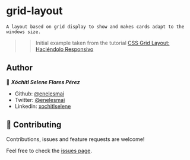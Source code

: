 # grid-layout

    A layout based on grid display to show and makes cards adapt to the windows size.

>> Initial example taken from the tutorial [CSS Grid Layout: Haciéndolo Responsivo](https://webdesign.tutsplus.com/es/tutorials/css-grid-layout-going-responsive--cms-27270)

## Author

👤 ***Xóchitl Selene Flores Pérez***

- Github: [@enelesmai](https://github.com/enelesmai)
- Twitter: [@enelesmai](https://twitter.com/enelesmai)
- Linkedin: [xochitlselene](https://linkedin.com/in/xochitlselene)


## 🤝 Contributing

Contributions, issues and feature requests are welcome!

Feel free to check the [issues page](issues/).
